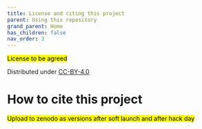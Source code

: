 ```yaml
---
title: License and citing this project
parent: Using this repository
grand_parent: Home
has_children: false
nav_order: 3
---
```


<mark> License to be agreed</mark>

Distributed under [CC-BY-4.0](https://creativecommons.org/licenses/by/4.0/legalcode)

# How to cite this project

<mark>Upload to zenodo as versions after soft launch and after hack day</mark>
